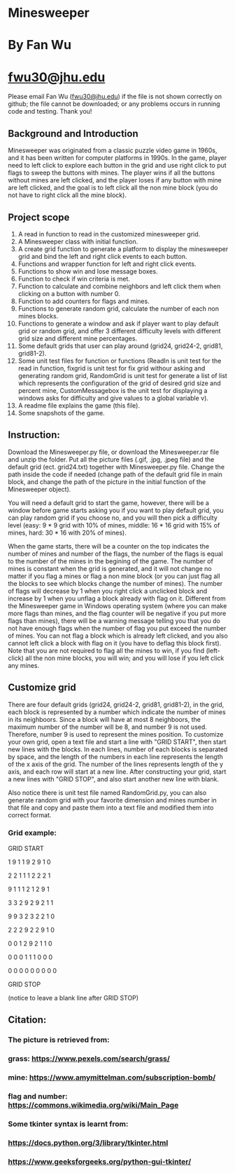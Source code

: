 # Minesweeper
# By Fan Wu
# fwu30@jhu.edu
Please email Fan Wu (fwu30@jhu.edu) if the file is not shown correctly on github; the file cannot be downloaded; or any problems occurs in running code and testing. Thank you!


## Background and Introduction
Minesweeper was originated from a classic puzzle video game in 1960s, and it has been written for computer platforms in 1990s. In the game, player need to left click to explore each button in the grid and use right click to put flags to sweep the buttons with mines. The player wins if all the buttons without mines are left clicked, and the player loses if any button with mine are left clicked, and the goal is to left click all the non mine block (you do not have to right click all the mine block).


## Project scope
1. A read in function to read in the customized minesweeper grid.
2. A Minesweeper class with initial function.
3. A create grid function to generate a platform to display the minesweeper grid and bind the left and right click events to each button.
4. Functions and wrapper function for left and right click events.
5. Functions to show win and lose message boxes.
6. Function to check if win criteria is met. 
7. Function to calculate and combine neighbors and left click them when clicking on a button with number 0.
8. Function to add counters for flags and mines.
9. Functions to generate random grid, calculate the number of each non mines blocks.
10. Functions to generate a window and ask if player want to play default grid or random grid, and offer 3 different difficulty levels with different grid size and different mine percentages.
11. Some default grids that user can play around (grid24, grid24-2, grid81, grid81-2).
12. Some unit test files for function or functions (ReadIn is unit test for the read in function, fixgrid is unit test for fix grid withour asking and generating random grid, RandomGrid is unit test for generate a list of list which represents the configuration of the grid of desired grid size and percent mine, CustomMessagebox is the unit test for displaying a windows asks for difficulty and give values to a global variable v).
13. A readme file explains the game (this file).
14. Some snapshots of the game.

## Instruction:
Download the Minesweeper.py file, or download the Minesweeper.rar file and unzip the folder. Put all the picture files (.gif, .jpg, .jpeg file) and the default grid (ect. grid24.txt) together with Minesweeper.py file. Change the path inside the code if needed (change path of the default grid file in main block, and change the path of the picture in the initial function of the Minesweeper object). 

You will need a default grid to start the game, however, there will be a window before game starts asking you if you want to play default grid, you can play random grid if you choose no, and you will then pick a difficulty level (easy: 9 * 9 grid with 10% of mines, middle: 16 * 16 grid with 15% of mines, hard: 30 * 16 with 20% of mines). 

When the game starts, there will be a counter on the top indicates the number of mines and number of the flags, the number of the flags is equal to the number of the mines in the begining of the game. The number of mines is constant when the grid is generated, and it will not change no matter if you flag a mines or flag a non mine block (or you can just flag all the blocks to see which blocks change the number of mines). The number of flags will decrease by 1 when you right click a unclicked block and increase by 1 when you unflag a block already with flag on it. Different from the Minesweeper game in Windows operating system (where you can make more flags than mines, and the flag counter will be negative if you put more flags than mines), there will be a warning message telling you that you do not have enough flags when the number of flag you put exceed the number of mines. You can not flag a block which is already left clicked, and you also cannot left click a block with flag on it (you have to deflag this block first). Note that you are not required to flag all the mines to win, if you find (left-click) all the non mine blocks, you will win; and you will lose if you left click any mines. 

## Customize grid
There are four default grids (grid24, grid24-2, grid81, grid81-2), in the grid, each block is represented by a number which indicate the number of mines in its neighboors. Since a block will have at most 8 neighboors, the maximum number of the number will be 8, and number 9 is not used. Therefore, number 9 is used to represent the mines position. To customize your own grid, open a text file and start a line with "GRID START", then start new lines with the blocks. In each lines, number of each blocks is separated by space, and the length of the numbers in each line represents the length of the x axis of the grid. The number of the lines represents length of the y axis, and each row will start at a new line. After constructing your grid, start a new lines with "GRID STOP", and also start another new line with blank. 

Also notice there is unit test file named RandomGrid.py, you can also generate random grid with your favorite dimension and mines number in that file and copy and paste them into a text file and modified them into correct format.


### Grid example:
GRID START

1 9 1 1 9 2 9 1 0

2 2 1 1 1 2 2 2 1

9 1 1 1 2 1 2 9 1

3 3 2 9 2 9 2 1 1

9 9 3 2 3 2 2 1 0

2 2 2 9 2 2 9 1 0

0 0 1 2 9 2 1 1 0

0 0 0 1 1 1 0 0 0

0 0 0 0 0 0 0 0 0

GRID STOP


(notice to leave a blank line after GRID STOP)


## Citation:
### The picture is retrieved from:

### grass: https://www.pexels.com/search/grass/

### mine: https://www.amymittelman.com/subscription-bomb/

### flag and number: https://commons.wikimedia.org/wiki/Main_Page

### Some tkinter syntax is learnt from: 
### https://docs.python.org/3/library/tkinter.html
### https://www.geeksforgeeks.org/python-gui-tkinter/
